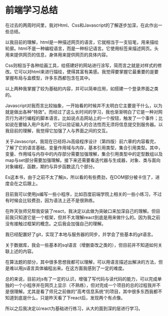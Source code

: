 # 前端学习总结

在过去的两周时间里，我对Html、Css和Javascript的了解逐步加深，在此作出一些总结。

以我目前的理解，html是一种描述网页的语言，它就相当于一支铅笔，用来描绘轮廓。html不是一种编程语言，而是一种标记语言。它使用标签来描述网页。头用来提供网页的信息，身体用来提供网页的具体内容。

Css则相当于各种绘画工具，给搭建好的网站进行涂写，简而言之就是对样式的修改。它可以对html来进行描绘，使得其富有美感。我觉得要掌握它最重要的是要掌握布局与盒模型，许多东西都包含在其中。

以上两种我掌握了较为基础的内容，并可以简单应用，如搭建一个登录界面之类的。

Javascript对我而言比较抽象，一开始看的时候并不太明白它主要是干什么，以为就是做出各种"特效"。而经过了这么长时间的学习，我也渐渐明白了它是一种对网页行为进行编程的脚本语言。比如说点击网站上的一个按钮，触发了一个事件；比如说在要输入用户名时，它可以验证输入的合法性而无须将信息提交到服务器。以我目前的理解，我觉得它加强了人与界面之间的交互。

关于Javascript，我现在已经将Js高级程序设计（第四版）前六章的内容看完，了解了它的语言基础，变量作用域与内存，基本引用类型，集合引用类型。其中，变量、作用域与内存中的内存部分需要加强理解，集合引用类型中的定型数组以及map与set部分需要加强理解。接下来还需要看迭代器与生成器，对象、类与面向对象编程，函数，期约与异步函数这几个部分。

Es这本书，由于之前不太了解js，所以看的有些费劲，在DOM部分被卡住了，进度会在之后跟上。

目前我可以使用js编写一些小程序，比如百度前端学院上相关的一些小练习，不过有时候会比较费劲，因为语法上还不是很熟练。

在昨天张师兄帮我安装了react，我决定以此做为突破口来加深自己的理解。但目前我只知道它是一个框架，但并不太理解react到底是用来做什么的。因为我之前没有接触过框架的概念。之后我会加强自己的理解。

我已经配置好了git，实现了本地与服务器的同步，并学会了些基本的git语言。

关于数据库，我会一些基本的sql语言（增删查改之类的），但目前并不知道如何关联上述的内容。

在算法题的部分，其中很多思想我都可以理解，可以用语言描述出解决的方法，但是难以用js语言具体编程出来。在这方面我感到了一定的难度。

总的来说，目前对js有了一定的认识，增强了写代码与读代码的能力，可以完成单独的一个小程序并在网页上显示（不熟练），但对完成一个项目的总的过程我并不是很理解。尤其是看了师兄之前做的”高考信息系统“的项目，其中很多东西我都不知道到底是什么，只是昨天看了下react后，发现两个有点像。

所以之后我决定以react为基础进行练习，从大的面到深的层进行学习。



